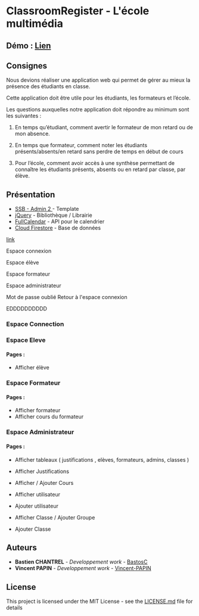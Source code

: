 
# ClassroomRegister - L'école multimédia

## Démo : [Lien](https://portfolio-bastien-chantrel.000webhostapp.com/index.html)


## Consignes

Nous devions réaliser une application web qui permet de gérer au mieux la présence des étudiants en classe.

Cette application doit être utile pour les étudiants, les formateurs et l’école.

Les questions auxquelles notre application doit répondre au minimum sont les suivantes :

1. En temps qu’étudiant, comment avertir le formateur de mon retard ou de mon absence.

2. En temps que formateur, comment noter les étudiants présents/absents/en retard sans perdre de temps en début de cours

3. Pour l’école, comment avoir accès à une synthèse permettant de connaître les étudiants présents, absents ou en retard par classe, par élève.


## Présentation

* [SSB - Admin 2 ](https://github.com/BlackrockDigital/startbootstrap-sb-admin-2) - Template
*  [jQuery](https://jquery.com/) - Bibliothèque / Librairie
*  [FullCalendar](https://fullcalendar.io/) - API pour le calendrier
*  [Cloud Firestore](https://firebase.google.com/docs/firestore) - Base de données


[link](#section)

Espace connexion

Espace élève

Espace formateur

Espace administrateur

Mot de passe oublié
Retour à l'espace connexion





<a name="section">EDDDDDDDDDD</a>


### Espace Connection

### Espace Eleve

#### Pages : 
-  Afficher élève

### Espace Formateur

#### Pages : 
- Afficher formateur
- Afficher cours du formateur

### Espace Administrateur

#### Pages : 
- Afficher tableaux (  justifications , elèves, formateurs, admins, classes )

- Afficher Justifications
- Afficher / Ajouter Cours

- Afficher utilisateur
- Ajouter utilisateur

- Afficher Classe / Ajouter Groupe
- Ajouter Classe

## Auteurs

* **Bastien CHANTREL** - *Developpement work* - [BastosC](https://github.com/BastosC)
* **Vincent PAPIN** - *Developpement work* - [Vincent-PAPIN](https://github.com/Vincent-PAPIN)


## License

This project is licensed under the MIT License - see the [LICENSE.md](LICENSE.md) file for details


